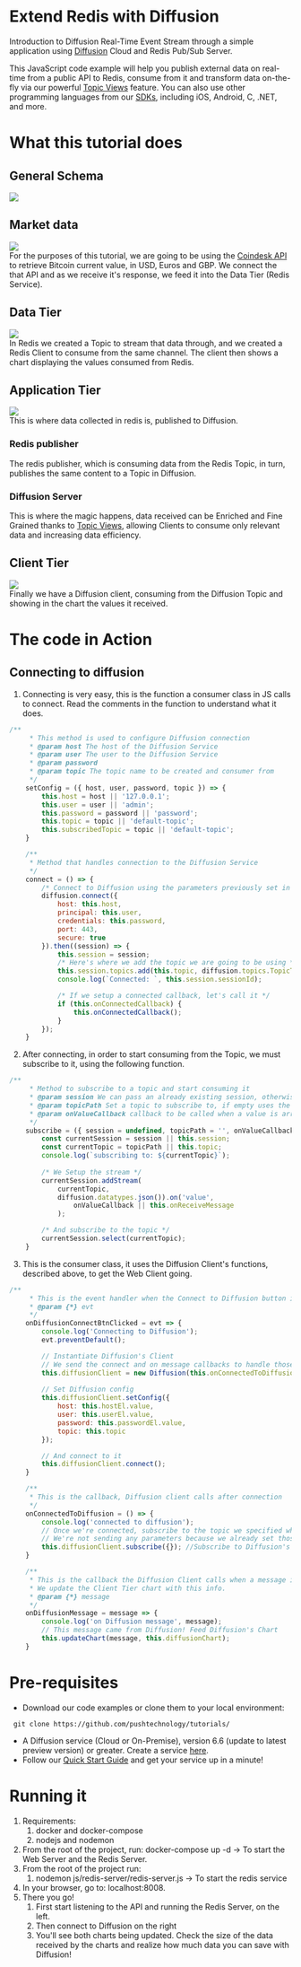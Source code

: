 # Extend Redis with Diffusion

Introduction to Diffusion Real-Time Event Stream through a simple application using [Diffusion](https://www.pushtechnology.com/product-overview) Cloud and Redis Pub/Sub Server.

This JavaScript code example will help you publish external data on real-time from a public API to Redis, consume from it and transform data on-the-fly via our powerful [Topic Views](https://docs.pushtechnology.com/docs/6.5.2/manual/html/designguide/data/topictree/topic_views.html) feature. You can also use other programming languages from our [SDKs](https://docs.pushtechnology.com/#sdks), including iOS, Android, C, .NET, and more. 

# What this tutorial does
## General Schema
![](./redis-app/images/schema.png)
## Market data
![](./images/market-data.png)  
For the purposes of this tutorial, we are going to be using the [Coindesk API](https://api.coindesk.com/v1/bpi/currentprice.json) to retrieve Bitcoin current value, in USD, Euros and GBP. 
We connect the that API and as we receive it's response, we feed it into the Data Tier (Redis Service).
## Data Tier
![](./images/data-tier.png)  
In Redis we created a Topic to stream that data through, and we created a Redis Client to consume from the same channel. The client then shows a chart displaying the values consumed from Redis.  
## Application Tier
![](./images/application-tier.png)  
This is where data collected in redis is, published to Diffusion.
### Redis publisher
The redis publisher, which is consuming data from the Redis Topic, in turn, publishes the same content to a Topic in Diffusion.
### Diffusion Server
This is where the magic happens, data received can be Enriched and Fine Grained thanks to [Topic Views](https://docs.pushtechnology.com/docs/6.5.2/manual/html/designguide/data/topictree/topic_views.html), allowing Clients to consume only relevant data and increasing data efficiency.
## Client Tier
![](./images/client-tier.png)  
Finally we have a Diffusion client, consuming from the Diffusion Topic and showing in the chart the values it received.

# The code in Action
## Connecting to diffusion
1. Connecting is very easy, this is the function a consumer class in JS calls to connect. Read the comments in the function to understand what it does.
```javascript
/**
     * This method is used to configure Diffusion connection
     * @param host The host of the Diffusion Service
     * @param user The user to the Diffusion Service
     * @param password
     * @param topic The topic name to be created and consumer from
     */
    setConfig = ({ host, user, password, topic }) => {         
        this.host = host || '127.0.0.1';
        this.user = user || 'admin';
        this.password = password || 'password';
        this.topic = topic || 'default-topic';
        this.subscribedTopic = topic || 'default-topic';
    }

    /**
     * Method that handles connection to the Diffusion Service      
     */
    connect = () => {
        /* Connect to Diffusion using the parameters previously set in setConfig method */
        diffusion.connect({
            host: this.host,            
            principal: this.user,
            credentials: this.password,                       
            port: 443,
            secure: true
        }).then((session) => {
            this.session = session;
            /* Here's where we add the topic we are going to be using */
            this.session.topics.add(this.topic, diffusion.topics.TopicType.JSON)            
            console.log(`Connected: `, this.session.sessionId);

            /* If we setup a connected callback, let's call it */
            if (this.onConnectedCallback) {
                this.onConnectedCallback();
            }            
        });
    }
```

2. After connecting, in order to start consuming from the Topic, we must subscribe to it, using the following function.
```javascript
/**
     * Method to subscribe to a topic and start consuming it
     * @param session We can pass an already existing session, otherwise it will use the internal one
     * @param topicPath Set a topic to subscribe to, if empty uses the internal one
     * @param onValueCallback callback to be called when a value is arrives in the topic. It can be null
     */
    subscribe = ({ session = undefined, topicPath = '', onValueCallback = null }) => {
        const currentSession = session || this.session;
        const currentTopic = topicPath || this.topic;
        console.log(`subscribing to: ${currentTopic}`);
        
        /* We Setup the stream */
        currentSession.addStream(
            currentTopic,
            diffusion.datatypes.json()).on('value',
                onValueCallback || this.onReceiveMessage
            );

        /* And subscribe to the topic */
        currentSession.select(currentTopic);
    }
```

3. This is the consumer class, it uses the Diffusion Client's functions, described above, to get the Web Client going.

```javascript
/**
     * This is the event handler when the Connect to Diffusion button is clicked
     * @param {*} evt 
     */
    onDiffusionConnectBtnClicked = evt => {
        console.log('Connecting to Diffusion');
        evt.preventDefault();

        // Instantiate Diffusion's Client
        // We send the connect and on message callbacks to handle those events
        this.diffusionClient = new Diffusion(this.onConnectedToDiffusion, this.onDiffusionMessage);
        
        // Set Diffusion config
        this.diffusionClient.setConfig({
            host: this.hostEl.value,
            user: this.userEl.value,
            password: this.passwordEl.value,
            topic: this.topic
        });

        // And connect to it
        this.diffusionClient.connect();
    }

    /**
     * This is the callback, Diffusion client calls after connection
     */
    onConnectedToDiffusion = () => {
        console.log('connected to diffusion');
        // Once we're connected, subscribe to the topic we specified when connecting to Diffusion service
        // We're not sending any parameters because we already set those when calling the setConfig function in the previous method.
        this.diffusionClient.subscribe({}); //Subscribe to Diffusion's topic
    }

    /**
     * This is the callback the Diffusion Client calls when a message is received
     * We update the Client Tier chart with this info.
     * @param {*} message 
     */
    onDiffusionMessage = message => {
        console.log('on Diffusion message', message);
        // This message came from Diffusion! Feed Diffusion's Chart
        this.updateChart(message, this.diffusionChart);
    }
```

# Pre-requisites

*  Download our code examples or clone them to your local environment:
```
 git clone https://github.com/pushtechnology/tutorials/
```
* A Diffusion service (Cloud or On-Premise), version 6.6 (update to latest preview version) or greater. Create a service [here](https://management.ad.diffusion.cloud/).
* Follow our [Quick Start Guide](https://docs.pushtechnology.com/quickstart/#diffusion-cloud-quick-start) and get your service up in a minute!

# Running it
1. Requirements:
    1. docker and docker-compose
    2. nodejs and nodemon
2. From the root of the project, run: docker-compose up -d -> To start the Web Server and the Redis Server.
3. From the root of the project run:
    1. nodemon js/redis-server/redis-server.js -> To start the redis service
4. In your browser, go to: localhost:8008.
5. There you go! 
    1. First start listening to the API and running the Redis Server, on the left.
    2. Then connect to Diffusion on the right
    3. You'll see both charts being updated. Check the size of the data received by the charts and realize how much data you can save with Diffusion!